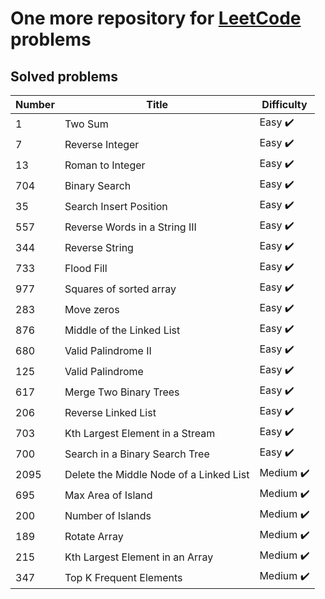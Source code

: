 # One more repository for [LeetCode](https://leetcode.com/) problems

## Solved problems

| Number | Title                                   | Difficulty                |
|--------|-----------------------------------------|---------------------------|
| 1      | Two Sum                                 | Easy :heavy_check_mark:   |
| 7      | Reverse Integer                         | Easy :heavy_check_mark:   |
| 13     | Roman to Integer                        | Easy :heavy_check_mark:   |
| 704    | Binary Search                           | Easy :heavy_check_mark:   |
| 35     | Search Insert Position                  | Easy :heavy_check_mark:   |
| 557    | Reverse Words in a String III           | Easy :heavy_check_mark:   |
| 344    | Reverse String                          | Easy :heavy_check_mark:   |
| 733    | Flood Fill                              | Easy :heavy_check_mark:   |
| 977    | Squares of sorted array                 | Easy :heavy_check_mark:   |
| 283    | Move zeros                              | Easy :heavy_check_mark:   |
| 876    | Middle of the Linked List               | Easy :heavy_check_mark:   |
| 680    | Valid Palindrome II                     | Easy :heavy_check_mark:   |
| 125    | Valid Palindrome                        | Easy :heavy_check_mark:   |
| 617    | Merge Two Binary Trees                  | Easy :heavy_check_mark:   |
| 206    | Reverse Linked List                     | Easy :heavy_check_mark:   |
| 703    | Kth Largest Element in a Stream         | Easy :heavy_check_mark:   |
| 700    | Search in a Binary Search Tree          | Easy :heavy_check_mark:   |
| 2095   | Delete the Middle Node of a Linked List | Medium :heavy_check_mark: |
| 695    | Max Area of Island                      | Medium :heavy_check_mark: |
| 200    | Number of Islands                       | Medium :heavy_check_mark: |
| 189    | Rotate Array                            | Medium :heavy_check_mark: |
| 215    | Kth Largest Element in an Array         | Medium :heavy_check_mark: |
| 347    | Top K Frequent Elements                 | Medium :heavy_check_mark: |